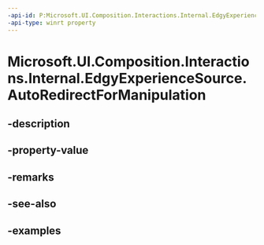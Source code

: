 ```yaml
---
-api-id: P:Microsoft.UI.Composition.Interactions.Internal.EdgyExperienceSource.AutoRedirectForManipulation
-api-type: winrt property
---
```


# Microsoft.UI.Composition.Interactions.Internal.EdgyExperienceSource.AutoRedirectForManipulation

<!--
public bool AutoRedirectForManipulation { get; set; }
-->


## -description

## -property-value

## -remarks

## -see-also

## -examples



